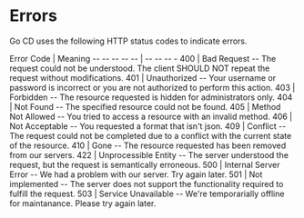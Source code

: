 # Errors

Go CD uses the following HTTP status codes to indicate errors.

Error Code | Meaning
                                   --                                                                                                      -- -- -- -- | -- -- -- -
400        | Bad Request           -- The request could not be understood. The client SHOULD NOT repeat the request without modifications.
401        | Unauthorized          -- Your username or password is incorrect or you are not authorized to perform this action.
403        | Forbidden             -- The resource requested is hidden for administrators only.
404        | Not Found             -- The specified resource could not be found.
405        | Method Not Allowed    -- You tried to access a resource with an invalid method.
406        | Not Acceptable        -- You requested a format that isn't json.
409        | Conflict              -- The request could not be completed due to a conflict with the current state of the resource.
410        | Gone                  -- The resource requested has been removed from our servers.
422        | Unprocessible Entity  -- The server understood the request, but the request is semantically erroneous.
500        | Internal Server Error -- We had a problem with our server. Try again later.
501        | Not implemented       -- The server does not support the functionality required to fulfill the request.
503        | Service Unavailable   -- We're temporarially offline for maintanance. Please try again later.
